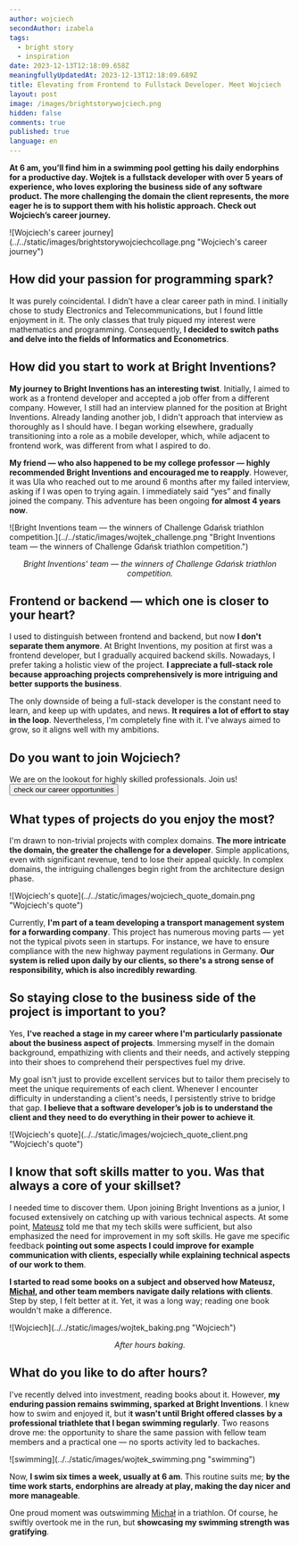 ```yaml
---
author: wojciech
secondAuthor: izabela
tags:
  - bright story
  - inspiration
date: 2023-12-13T12:18:09.658Z
meaningfullyUpdatedAt: 2023-12-13T12:18:09.689Z
title: Elevating from Frontend to Fullstack Developer. Meet Wojciech
layout: post
image: /images/brightstorywojciech.png
hidden: false
comments: true
published: true
language: en
---
```

**At 6 am, you’ll find him in a swimming pool getting his daily endorphins for a productive day. Wojtek is a fullstack developer with over 5 years of experience, who loves exploring the business side of any software product. The more challenging the domain the client represents, the more eager he is to support them with his holistic approach. Check out Wojciech’s career journey.**

<div className="image">![Wojciech's career journey](../../static/images/brightstorywojciechcollage.png "Wojciech's career journey")</div>

## How did your passion for programming spark?

It was purely coincidental. I didn’t have a clear career path in mind. I initially chose to study Electronics and Telecommunications, but I found little enjoyment in it. The only classes that truly piqued my interest were mathematics and programming. Consequently, **I decided to switch paths and delve into the fields of Informatics and Econometrics**.

## How did you start to work at Bright Inventions?

**My journey to Bright Inventions has an interesting twist**. Initially, I aimed to work as a frontend developer and accepted a job offer from a different company. However, I still had an interview planned for the position at Bright Inventions. Already landing another job, I didn't approach that interview as thoroughly as I should have. I began working elsewhere, gradually transitioning into a role as a mobile developer, which, while adjacent to frontend work, was different from what I aspired to do. 

**My friend — who also happened to be my college professor — highly recommended Bright Inventions and encouraged me to reapply**. However, it was Ula who reached out to me around 6 months after my failed interview, asking if I was open to trying again. I immediately said “yes” and finally joined the company. This adventure has been ongoing **for almost 4 years now**.

<div className="image">![Bright Inventions team — the winners of Challenge Gdańsk triathlon competition.](../../static/images/wojtek_challenge.png "Bright Inventions team — the winners of Challenge Gdańsk triathlon competition.")</div>

*<center>Bright Inventions' team — the winners of Challenge Gdańsk triathlon competition.</center>*

## Frontend or backend — which one is closer to your heart?

I used to distinguish between frontend and backend, but now **I don't separate them anymore**. At Bright Inventions, my position at first was a frontend developer, but I gradually acquired backend skills. Nowadays, I prefer taking a holistic view of the project. **I appreciate a full-stack role because approaching projects comprehensively is more intriguing and better supports the business**.

The only downside of being a full-stack developer is the constant need to learn, and keep up with updates, and news. **It requires a lot of effort to stay in the loop**. Nevertheless, I'm completely fine with it. I've always aimed to grow, so it aligns well with my ambitions.

<div class='block-button'><h2>Do you want to join Wojciech?</h2><div>We are on the lookout for highly skilled professionals. Join us!</div><a href="/career/"><button>check our career opportunities</button></a></div>

## What types of projects do you enjoy the most?

I'm drawn to non-trivial projects with complex domains. **The more intricate the domain, the greater the challenge for a developer**. Simple applications, even with significant revenue, tend to lose their appeal quickly. In complex domains, the intriguing challenges begin right from the architecture design phase.

<div className="image">![Wojciech's quote](../../static/images/wojciech_quote_domain.png "Wojciech's quote")</div>

Currently, **I'm part of a team developing a transport management system for a forwarding company**. This project has numerous moving parts — yet not the typical pivots seen in startups. For instance, we have to ensure compliance with the new highway payment regulations in Germany. **Our system is relied upon daily by our clients, so there's a strong sense of responsibility, which is also incredibly rewarding**.

## So staying close to the business side of the project is important to you?

Yes, **I've reached a stage in my career where I'm particularly passionate about the business aspect of projects**. Immersing myself in the domain background, empathizing with clients and their needs, and actively stepping into their shoes to comprehend their perspectives fuel my drive. 

My goal isn't just to provide excellent services but to tailor them precisely to meet the unique requirements of each client. Whenever I encounter difficulty in understanding a client's needs, I persistently strive to bridge that gap. **I believe that a software developer’s job is to understand the client and they need to do everything in their power to achieve it**.

<div className="image">![Wojciech's quote](../../static/images/wojciech_quote_client.png "Wojciech's quote")</div>

## I know that soft skills matter to you. Was that always a core of your skillset?

I needed time to discover them. Upon joining Bright Inventions as a junior, I focused extensively on catching up with various technical aspects. At some point, [Mateusz](/about-us/mateusz/) told me that my tech skills were sufficient, but also emphasized the need for improvement in my soft skills. He gave me specific feedback **pointing out some aspects I could improve for example communication with clients, especially while explaining technical aspects of our work to them**. 

**I started to read some books on a subject and observed how Mateusz, [Michał](/about-us/michal/), and other team members navigate daily relations with clients**. Step by step, I felt better at it. Yet, it was a long way; reading one book wouldn't make a difference.

<div className="image">![Wojciech](../../static/images/wojtek_baking.png "Wojciech")</div>

*<center>After hours baking.</center>*

## What do you like to do after hours?

I've recently delved into investment, reading books about it. However, **my enduring passion remains swimming, sparked at Bright Inventions**. I knew how to swim and enjoyed it, but i**t wasn't until Bright offered classes by a professional triathlete that I began swimming regularly**. Two reasons drove me: the opportunity to share the same passion with fellow team members and a practical one — no sports activity led to backaches.

<div className="image">![swimming](../../static/images/wojtek_swimming.png "swimming")</div>

Now, **I swim six times a week, usually at 6 am**. This routine suits me; **by the time work starts, endorphins are already at play, making the day nicer and more manageable**.

One proud moment was outswimming [Michał](/about-us/michal/) in a triathlon. Of course, he swiftly overtook me in the run, but **showcasing my swimming strength was gratifying**.